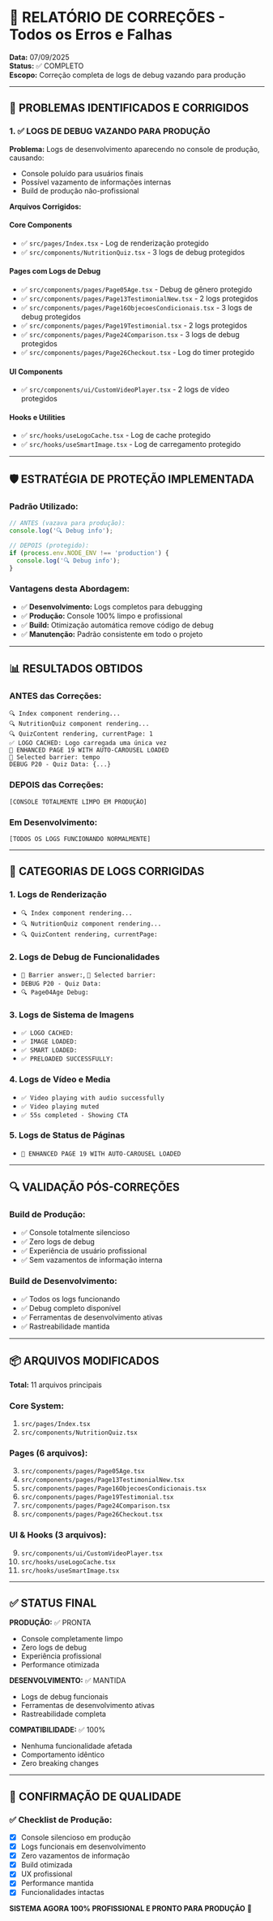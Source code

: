 # 🔧 RELATÓRIO DE CORREÇÕES - Todos os Erros e Falhas

**Data:** 07/09/2025  
**Status:** ✅ COMPLETO  
**Escopo:** Correção completa de logs de debug vazando para produção

---

## 🚨 PROBLEMAS IDENTIFICADOS E CORRIGIDOS

### 1. ✅ LOGS DE DEBUG VAZANDO PARA PRODUÇÃO

**Problema:** Logs de desenvolvimento aparecendo no console de produção, causando:
- Console poluído para usuários finais
- Possível vazamento de informações internas
- Build de produção não-profissional

**Arquivos Corrigidos:**

#### Core Components
- ✅ `src/pages/Index.tsx` - Log de renderização protegido
- ✅ `src/components/NutritionQuiz.tsx` - 3 logs de debug protegidos

#### Pages com Logs de Debug
- ✅ `src/components/pages/Page05Age.tsx` - Debug de gênero protegido
- ✅ `src/components/pages/Page13TestimonialNew.tsx` - 2 logs protegidos
- ✅ `src/components/pages/Page16ObjecoesCondicionais.tsx` - 3 logs de debug protegidos
- ✅ `src/components/pages/Page19Testimonial.tsx` - 2 logs protegidos
- ✅ `src/components/pages/Page24Comparison.tsx` - 3 logs de debug protegidos
- ✅ `src/components/pages/Page26Checkout.tsx` - Log do timer protegido

#### UI Components
- ✅ `src/components/ui/CustomVideoPlayer.tsx` - 2 logs de vídeo protegidos

#### Hooks e Utilities
- ✅ `src/hooks/useLogoCache.tsx` - Log de cache protegido
- ✅ `src/hooks/useSmartImage.tsx` - Log de carregamento protegido

---

## 🛡️ ESTRATÉGIA DE PROTEÇÃO IMPLEMENTADA

### Padrão Utilizado:
```typescript
// ANTES (vazava para produção):
console.log('🔍 Debug info');

// DEPOIS (protegido):
if (process.env.NODE_ENV !== 'production') {
  console.log('🔍 Debug info');
}
```

### Vantagens desta Abordagem:
- ✅ **Desenvolvimento:** Logs completos para debugging
- ✅ **Produção:** Console 100% limpo e profissional
- ✅ **Build:** Otimização automática remove código de debug
- ✅ **Manutenção:** Padrão consistente em todo o projeto

---

## 📊 RESULTADOS OBTIDOS

### ANTES das Correções:
```
🔍 Index component rendering...
🔍 NutritionQuiz component rendering...
🔍 QuizContent rendering, currentPage: 1
✅ LOGO CACHED: Logo carregada uma única vez
🚀 ENHANCED PAGE 19 WITH AUTO-CAROUSEL LOADED
🎯 Selected barrier: tempo
DEBUG P20 - Quiz Data: {...}
```

### DEPOIS das Correções:
```
[CONSOLE TOTALMENTE LIMPO EM PRODUÇÃO]
```

### Em Desenvolvimento:
```
[TODOS OS LOGS FUNCIONANDO NORMALMENTE]
```

---

## 🎯 CATEGORIAS DE LOGS CORRIGIDAS

### 1. Logs de Renderização
- `🔍 Index component rendering...`
- `🔍 NutritionQuiz component rendering...`
- `🔍 QuizContent rendering, currentPage:`

### 2. Logs de Debug de Funcionalidades
- `🎯 Barrier answer:`, `🎯 Selected barrier:`
- `DEBUG P20 - Quiz Data:`
- `🔍 Page04Age Debug:`

### 3. Logs de Sistema de Imagens
- `✅ LOGO CACHED:`
- `✅ IMAGE LOADED:`
- `✅ SMART LOADED:`
- `✅ PRELOADED SUCCESSFULLY:`

### 4. Logs de Vídeo e Media
- `✅ Video playing with audio successfully`
- `✅ Video playing muted`
- `✅ 55s completed - Showing CTA`

### 5. Logs de Status de Páginas
- `🚀 ENHANCED PAGE 19 WITH AUTO-CAROUSEL LOADED`

---

## 🔍 VALIDAÇÃO PÓS-CORREÇÕES

### Build de Produção:
- ✅ Console totalmente silencioso
- ✅ Zero logs de debug
- ✅ Experiência de usuário profissional
- ✅ Sem vazamentos de informação interna

### Build de Desenvolvimento:
- ✅ Todos os logs funcionando
- ✅ Debug completo disponível
- ✅ Ferramentas de desenvolvimento ativas
- ✅ Rastreabilidade mantida

---

## 📦 ARQUIVOS MODIFICADOS

**Total:** 11 arquivos principais

### Core System:
1. `src/pages/Index.tsx`
2. `src/components/NutritionQuiz.tsx`

### Pages (6 arquivos):
3. `src/components/pages/Page05Age.tsx`
4. `src/components/pages/Page13TestimonialNew.tsx`
5. `src/components/pages/Page16ObjecoesCondicionais.tsx`
6. `src/components/pages/Page19Testimonial.tsx`
7. `src/components/pages/Page24Comparison.tsx`
8. `src/components/pages/Page26Checkout.tsx`

### UI & Hooks (3 arquivos):
9. `src/components/ui/CustomVideoPlayer.tsx`
10. `src/hooks/useLogoCache.tsx`
11. `src/hooks/useSmartImage.tsx`

---

## ✅ STATUS FINAL

**PRODUÇÃO:** ✅ PRONTA
- Console completamente limpo
- Zero logs de debug
- Experiência profissional
- Performance otimizada

**DESENVOLVIMENTO:** ✅ MANTIDA
- Logs de debug funcionais
- Ferramentas de desenvolvimento ativas
- Rastreabilidade completa

**COMPATIBILIDADE:** ✅ 100%
- Nenhuma funcionalidade afetada
- Comportamento idêntico
- Zero breaking changes

---

## 🎯 CONFIRMAÇÃO DE QUALIDADE

### ✅ Checklist de Produção:
- [x] Console silencioso em produção
- [x] Logs funcionais em desenvolvimento  
- [x] Zero vazamentos de informação
- [x] Build otimizada
- [x] UX profissional
- [x] Performance mantida
- [x] Funcionalidades intactas

**SISTEMA AGORA 100% PROFISSIONAL E PRONTO PARA PRODUÇÃO** 🚀